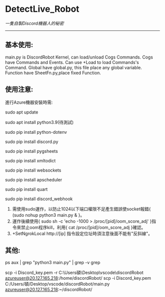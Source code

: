 # DetectLive_Robot
*一隻自製Discord機器人的秘密*

---

## 基本使用:
main.py is DiscordRobot Kernel, can load/unload Cogs Commands.
Cogs have Commands and Events.
Can use +Load to load Commands's Command.
Global have global.py, this file place any global variable. 
Function have SheetFn.py,place fixed Function.

## 使用注意:
進行Azure機器安裝時需:

sudo apt update

sudo apt install python3.9(待測試)

sudo pip install python-dotenv

sudo pip install discord.py

sudo pip install pygsheets

sudo pip install xmltodict

sudo pip install websockets

sudo pip install apscheduler

sudo pip install quart

sudo pip install discord_webhook

1. 需使用sudo運作，以防止1024以下端口權限不足產生錯誤使socket報錯{ (sudo nohup python3 main.py & }。
2. 運作後續使用{ sudo sh -c 'echo -1000 > /proc/[pid]/oom_score_adj' }指令來禁止oom程序kill，利用{ cat /proc/[pid]/oom_score_adj }確認。
3. +SetNgrokLocal http://[ip] 指令設定位址時須注意後面不能有"反斜線"。

## 其他:
ps aux | grep "python3 main.py" | grep -v grep

scp -i Discord_key.pem -r C:\Users碩\Desktop\vscode\discordRobot azureuser@20.127.165.218:/home/discordRobot/
scp -i Discord_key.pem C:/Users/碩/Desktop/vscode/discordRobot/main.py azureuser@20.127.165.218:~/discordRobot/
